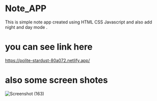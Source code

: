 # Note_APP
This  is simple note app created using HTML CSS Javascript and also add  night and day mode .

# you can see link here
https://polite-stardust-80a072.netlify.app/
# also some screen shotes

![Screenshot (163)](https://user-images.githubusercontent.com/99859675/219642150-45aa0cb2-6d5f-4526-9011-349557924c55.png)
